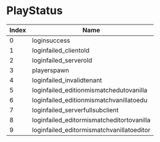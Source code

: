 # PlayStatus

Index | Name
--- | ---
0 | loginsuccess
1 | loginfailed_clientold
2 | loginfailed_serverold
3 | playerspawn
4 | loginfailed_invalidtenant
5 | loginfailed_editionmismatchedutovanilla
6 | loginfailed_editionmismatchvanillatoedu
7 | loginfailed_serverfullsubclient
8 | loginfailed_editormismatcheditortovanilla
9 | loginfailed_editormismatchvanillatoeditor